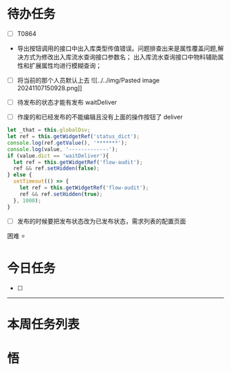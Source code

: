 # 待办任务
- [ ] T0864
- 导出按钮调用的接口中出入库类型传值错误。问题排查出来是属性覆盖问题,解决方式为修改出入库流水查询接口参数名；
	出入库流水查询接口中物料辅助属性和扩展属性均进行模糊查询；
- [ ] 将当前的那个人员默认上去
![[../../img/Pasted image 20241107150928.png]]

- [ ] 待发布的状态才能有发布 waitDeliver
- [ ] 作废的和已经发布的不能编辑且没有上面的操作按钮了
deliver
~~~js
let _that = this.globalDsv;
let ref = this.getWidgetRef('status_dict');
console.log(ref.getValue(), '*******');
console.log(value, '-------------');
if (value.dict == 'waitDeliver'){
  let ref = this.getWidgetRef('flow-audit');
  ref && ref.setHidden(false);
} else {
  setTimeout(() => {
    let ref = this.getWidgetRef('flow-audit');
    ref && ref.setHidden(true);
  }, 1000);
}
~~~

- [ ] 发布的时候要把发布状态改为已发布状态，需求列表的配置页面


困难
⭐

# 今日任务
- [ ] 




------
# 本周任务列表



# 悟